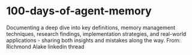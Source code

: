 # 100-days-of-agent-memory
Documenting a deep dive into key definitions, memory management techniques, research findings, implementation strategies, and real-world applications - sharing both insights and mistakes along the way. From: Richmond Alake linkedin thread
